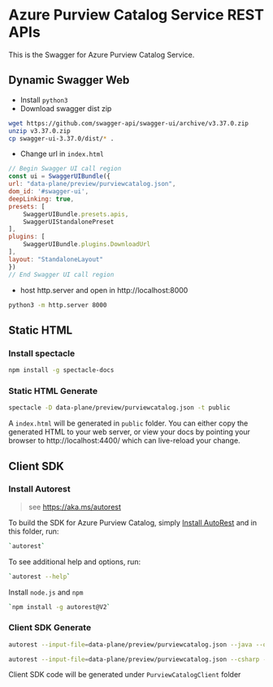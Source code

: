 # Azure Purview Catalog Service REST APIs

This is the Swagger for Azure Purview Catalog Service.

## Dynamic Swagger Web

- Install `python3`
- Download swagger dist zip
```bash
wget https://github.com/swagger-api/swagger-ui/archive/v3.37.0.zip
unzip v3.37.0.zip
cp swagger-ui-3.37.0/dist/* .
```

- Change url in `index.html`
```js
// Begin Swagger UI call region
const ui = SwaggerUIBundle({
url: "data-plane/preview/purviewcatalog.json",
dom_id: '#swagger-ui',
deepLinking: true,
presets: [
    SwaggerUIBundle.presets.apis,
    SwaggerUIStandalonePreset
],
plugins: [
    SwaggerUIBundle.plugins.DownloadUrl
],
layout: "StandaloneLayout"
})
// End Swagger UI call region
```
- host http.server and open in http://localhost:8000
```bash
python3 -m http.server 8000
```

## Static HTML

### Install spectacle
```bash
npm install -g spectacle-docs
```

### Static HTML Generate
```bash
spectacle -D data-plane/preview/purviewcatalog.json -t public
```
A `index.html` will be generated in `public` folder. You can either copy the generated HTML to your web server, or view your docs by pointing your browser to http://localhost:4400/ which can live-reload your change.

## Client SDK
### Install Autorest

> see https://aka.ms/autorest

To build the SDK for Azure Purview Catalog, simply [Install AutoRest](https://aka.ms/autorest/install) and in this folder, run:
```bash
`autorest`
```
To see additional help and options, run:
```bash
`autorest --help`
```
Install `node.js` and `npm`
```bash
`npm install -g autorest@V2`
```

### Client SDK Generate

```bash
autorest --input-file=data-plane/preview/purviewcatalog.json --java --output-folder=PurviewCatalogClient/Java --namespace=PurviewCatalog --add-credentials
```

```bash
autorest --input-file=data-plane/preview/purviewcatalog.json --csharp --output-folder=PurviewCatalogClient/CSharp --namespace=PurviewCatalog --add-credentials
```

Client SDK code will be generated under `PurviewCatalogClient` folder

